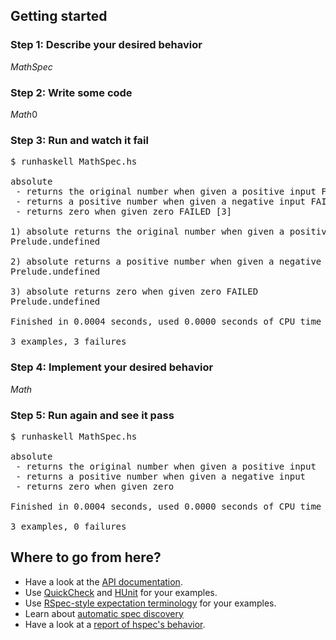 ## Getting started
### Step 1: Describe your desired behavior

$MathSpec$

### Step 2: Write some code

$Math0$

### Step 3: Run and watch it fail

<pre class="terminal">
$ runhaskell MathSpec.hs

absolute
<span class="fail"> - returns the original number when given a positive input FAILED [1]
 - returns a positive number when given a negative input FAILED [2]
 - returns zero when given zero FAILED [3]

1) absolute returns the original number when given a positive input FAILED
Prelude.undefined

2) absolute returns a positive number when given a negative input FAILED
Prelude.undefined

3) absolute returns zero when given zero FAILED
Prelude.undefined</span>

Finished in 0.0004 seconds, used 0.0000 seconds of CPU time

<span class="fail">3 examples, 3 failures</span>
</pre>

### Step 4: Implement your desired behavior

$Math$

### Step 5: Run again and see it pass

<pre class="terminal">
$ runhaskell MathSpec.hs

absolute
<span class="success"> - returns the original number when given a positive input
 - returns a positive number when given a negative input
 - returns zero when given zero</span>

Finished in 0.0004 seconds, used 0.0000 seconds of CPU time

<span class="success">3 examples, 0 failures</span>
</pre>

## Where to go from here?

* Have a look at the [API documentation][api-docs].
* Use [QuickCheck][api-quickcheck] and [HUnit][api-hunit] for your examples.
* Use [RSpec-style expectation terminology][expectations] for your examples.
* Learn about [automatic spec discovery][hspec-discover]
* Have a look at a [report of hspec's behavior][hspec-report].

[hspec-report]:     report.html
[api-docs]:  http://hackage.haskell.org/packages/archive/hspec/latest/doc/html/Test-Hspec.html
                      "Haddock documentation for the non-monadic API"
[api-hunit]:        http://hackage.haskell.org/packages/archive/hspec/latest/doc/html/Test-Hspec-HUnit.html
                      "Haddock documentation for HUnit integartion"
[api-quickcheck]:   http://hackage.haskell.org/packages/archive/hspec/latest/doc/html/Test-Hspec-QuickCheck.html
                      "Haddock documentation for QuickCheck integartion"
[hspec-discover]:   https://github.com/hspec/hspec/tree/master/hspec-discover#readme
                      "README for hspec-discover"
[expectations]:     https://github.com/sol/hspec-expectations#readme
                      "README for hspec-expectations"
